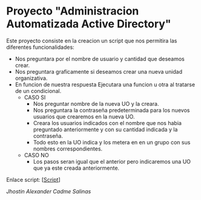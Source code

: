 # **Proyecto "Administracion Automatizada Active Directory"**

Este proyecto consiste en la creacion un script
que nos permitira las diferentes funcionalidades:
* Nos preguntara por el nombre de usuario y cantidad que deseamos crear.
* Nos preguntara graficamente si deseamos crear una nueva unidad organizativa.
* En funcion de nuestra respuesta Ejecutara una funcion u otra al tratarse de un condicional.
    * CASO SI
        * Nos preguntar nombre de la nueva UO y la creara.
        * Nos preguntara la contraseña predeterminada para los nuevos usuarios que crearemos en la nueva UO.
        * Creara los usuarios indicados con el nombre que nos habia preguntado anteriormente y con su cantidad indicada y la contraseña.
        * Todo esto en la UO indica y los metera en en un grupo con sus nombres correspondientes.
    * CASO NO
        * Los pasos seran igual que el anterior pero indicaremos una UO que ya este creada anteriormente.


Enlace script: [[Script](https://github.com/IESAlisal/21asir2pro-Jhostin-Alexander/blob/main/PS1/Cracion%20dinamica.ps1)]


_Jhostin Alexander Cadme Salinas_
